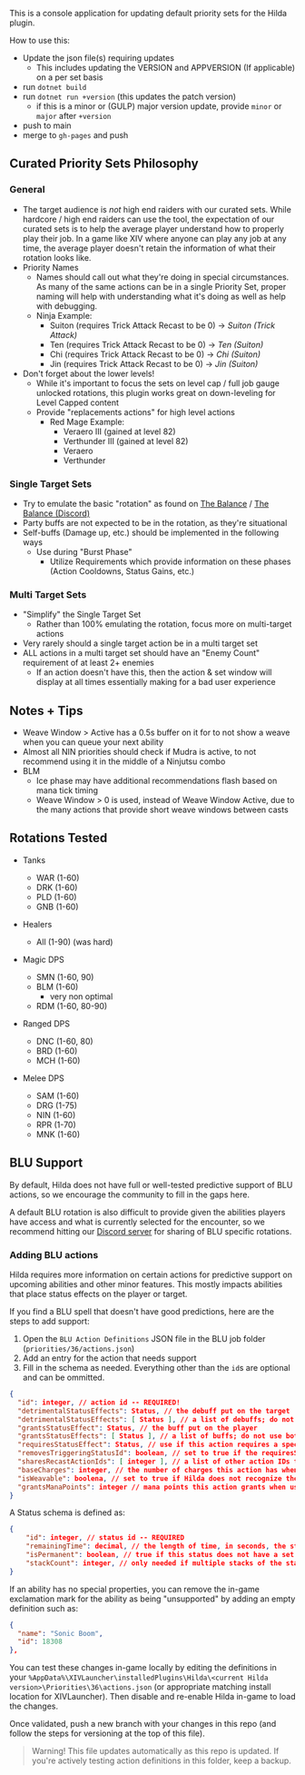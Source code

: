 This is a console application for updating default priority sets for the Hilda plugin.

How to use this:

- Update the json file(s) requiring updates
  - This includes updating the VERSION and APPVERSION (If applicable) on a per set basis
- run `dotnet build`
- run `dotnet run +version` (this updates the patch version)
  - if this is a minor or (GULP) major version update, provide `minor` or `major` after `+version`
- push to main
- merge to `gh-pages` and push

## Curated Priority Sets Philosophy

### General

- The target audience is _not_ high end raiders with our curated sets. While hardcore / high end raiders can use the tool, the expectation
  of our curated sets is to help the average player understand how to properly play their job. In a game like XIV where anyone can play any
  job at any time, the average player doesn't retain the information of what their rotation looks like.
- Priority Names
  - Names should call out what they're doing in special circumstances. As many of the same actions can be in a single Priority Set, proper
    naming will help with understanding what it's doing as well as help with debugging.
  - Ninja Example:
    - Suiton (requires Trick Attack Recast to be 0) -> _Suiton (Trick Attack)_
    - Ten (requires Trick Attack Recast to be 0) -> _Ten (Suiton)_
    - Chi (requires Trick Attack Recast to be 0) -> _Chi (Suiton)_
    - Jin (requires Trick Attack Recast to be 0) -> _Jin (Suiton)_
- Don't forget about the lower levels!
  - While it's important to focus the sets on level cap / full job gauge unlocked rotations, this plugin works great on down-leveling
    for Level Capped content
  - Provide "replacements actions" for high level actions
    - Red Mage Example:
      - Veraero III (gained at level 82)
      - Verthunder III (gained at level 82)
      - Veraero
      - Verthunder

### Single Target Sets

- Try to emulate the basic "rotation" as found on [The Balance](https://www.thebalanceffxiv.com/) / [The Balance (Discord)](https://discord.gg/thebalanceffxiv)
- Party buffs are not expected to be in the rotation, as they're situational
- Self-buffs (Damage up, etc.) should be implemented in the following ways
  - Use during "Burst Phase"
    - Utilize Requirements which provide information on these phases (Action Cooldowns, Status Gains, etc.)

### Multi Target Sets

- "Simplify" the Single Target Set
  - Rather than 100% emulating the rotation, focus more on multi-target actions
- Very rarely should a single target action be in a multi target set
- ALL actions in a multi target set should have an "Enemy Count" requirement of at least 2+ enemies
  - If an action doesn't have this, then the action & set window will display at all times essentially making for a bad user experience

## Notes + Tips

- Weave Window > Active has a 0.5s buffer on it for to not show a weave when you can queue your next ability
- Almost all NIN priorities should check if Mudra is active, to not recommend using it in the middle of a Ninjutsu combo
- BLM
  - Ice phase may have additional recommendations flash based on mana tick timing
  - Weave Window > 0 is used, instead of Weave Window Active, due to the many actions that provide short weave windows between casts

## Rotations Tested

- Tanks
  - WAR (1-60)
  - DRK (1-60)
  - PLD (1-60)
  - GNB (1-60)

- Healers
  - All (1-90) (was hard)

- Magic DPS
  - SMN (1-60, 90)
  - BLM (1-60)
    - very non optimal
  - RDM (1-60, 80-90)

- Ranged DPS
  - DNC (1-60, 80)
  - BRD (1-60)
  - MCH (1-60)

- Melee DPS
  - SAM (1-60)
  - DRG (1-75)
  - NIN (1-60)
  - RPR (1-70)
  - MNK (1-60)

## BLU Support

By default, Hilda does not have full or well-tested predictive support of BLU actions, so we encourage the community to fill in the gaps here.

A default BLU rotation is also difficult to provide given the abilities players have access and what is currently selected for the encounter, so we recommend hitting our [Discord server](https://discord.gg/JzrMWYT7ay) for sharing of BLU specific rotations.

### Adding BLU actions

Hilda requires more information on certain actions for predictive support on upcoming abilities and other minor features. This mostly impacts abilities that place status effects on the player or target.

If you find a BLU spell that doesn't have good predictions, here are the steps to add support:

1. Open the `BLU Action Definitions` JSON file in the BLU job folder (`priorities/36/actions.json`)
2. Add an entry for the action that needs support
3. Fill in the schema as needed. Everything other than the `id`s are optional and can be ommitted.

```json
{
  "id": integer, // action id -- REQUIRED!
  "detrimentalStatusEffects": Status, // the debuff put on the target
  "detrimentalStatusEffects": [ Status ], // a list of debuffs; do not use both this and detrimentalStatusEffects,
  "grantsStatusEffect": Status, // the buff put on the player
  "grantsStatusEffects": [ Status ], // a list of buffs; do not use both this and grantsStatusEffect
  "requiresStatusEffect": Status, // use if this action requires a specific buff to be usable
  "removesTriggeringStatusId": boolean, // set to true if the requiresStatusEffect status gets consumed on this action's use,
  "sharesRecastActionIds": [ integer ], // a list of other action IDs that this action shares a recast with
  "baseCharges": integer, // the number of charges this action has when first acquired
  "isWeavable": boolena, // set to true if Hilda does not recognize the proper weave status by default
  "grantsManaPoints": integer // mana points this action grants when used
}
```

A Status schema is defined as:

```json
{
    "id": integer, // status id -- REQUIRED
    "remainingTime": decimal, // the length of time, in seconds, the status initially lasts
    "isPermanent": boolean, // true if this status does not have a set duration
    "stackCount": integer, // only needed if multiple stacks of the status are granted by the action
}
```

If an ability has no special properties, you can remove the in-game exclamation mark for the ability as being "unsupported" by adding an empty definition such as:

```json
{
  "name": "Sonic Boom",
  "id": 18308
},
```

You can test these changes in-game locally by editing the definitions in your `%AppData%\XIVLauncher\installedPlugins\Hilda\<current Hilda version>\Priorities\36\actions.json` (or appropriate matching install location for XIVLauncher). Then disable and re-enable Hilda in-game to load the changes.

Once validated, push a new branch with your changes in this repo (and follow the steps for versioning at the top of this file).

> Warning! This file updates automatically as this repo is updated. If you're actively testing action definitions in this folder, keep a backup.
